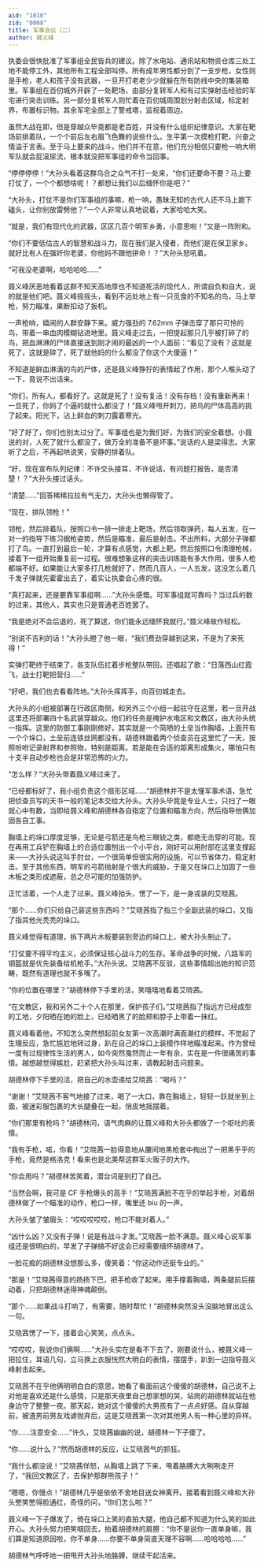 ```yaml
---
aid: "1010"
zid: "0008"
title: 军事会议（二）
author: 聂义峰
---
```


执委会很快批准了军事组全民皆兵的建议。除了水电站、通讯站和物资仓库三处工地不能停工外，其他所有工程全部叫停。所有成年男性都分到了一支步枪，女性则是手枪，老人和孩子没有武器，一旦开打老老少少就躲在所有防线中央的集装箱里。军事组在百仞城外开辟了一处靶场，由部分复转军人和有过实弹射击经验的军宅进行突击训练。另一部分复转军人则忙着在百仞城周围划分射击区域，标定射界，布置标识物。其余军宅全部上了警戒塔，监视着周边。

虽然大战在即，但是穿越众毕竟都是老百姓，并没有什么组织纪律意识。大家在靶场前排着队，一个个前后左右眉飞色舞的说些什么。生平第一次摸枪打靶，兴奋之情溢于言表。至于马上要来的战斗，他们并不在意，他们充分相信只要枪一响大明军队就会屁滚尿流，根本就没把军事组的命令当回事。

“停停停停！”大孙头看着这群乌合之众气不打一处来，“你们还要命不要？马上要打仗了，一个个都想啥呢！？都想让我们以后缅怀你是吧？”

“大孙头，打仗不是你们军事组的事嘛，枪一响，愚昧无知的古代人还不马上跪下磕头，让你别放雷劈他？”一个人非常认真地说着，大家哈哈大笑。

“就是，我们有现代化的武器，区区几百个明军乡勇，小意思啦！”又是一阵附和。

“你们不要低估古人的智慧和战斗力。现在我们是入侵者，而他们是在保卫家乡。就好比有人在强奸你老婆，你他妈不跟他拼命！？”大孙头怒吼着。

“可我没老婆啊，哈哈哈哈……”

聂义峰厌恶地看着这群不知天高地厚也不知道死活的现代人，所谓自负和自大，说的就是他们吧。聂义峰摇摇头，看到不远处地上有一只觅食的不知名的鸟，马上举枪，努力瞄准，果断扣动了扳机。

一声枪响，嬉闹的人群安静下来。威力强劲的 7.62mm 子弹击穿了那只可怜的鸟，带着一串血肉模糊钻进地里。聂义峰走过去，一把提起那只几乎被打碎了的鸟，把血淋淋的尸体直接送到刚才闹的最凶的一个人面前：“看见了没有？这就是死了，这就是碎了，死了就他妈的什么都没了你这个大傻逼！”

不知道是鲜血淋漓的鸟的尸体，还是聂义峰狰狞的表情起了作用，那个人喉头动了一下，竟说不出话来。

“你们，所有人，都看好了。这就是死了！没有复活！没有存档！没有重新再来！一旦死了，你妈了个逼的就什么都没了！”聂义峰甩开刺刀，把鸟的尸体高高的挑了起来。阳光下，沾上鲜血的刺刀露着寒光。

“好了好了，你们也别太过分了。军事组也是为我们好，为我们的安全着想。小聂说的对，人死了就什么都没了，做万全的准备不是坏事。”说话的人是梁得志。大家听了之后，不再起哄说笑，安静的排着队。

“好，现在宣布队列纪律：不许交头接耳，不许说话，有问题打报告，是否清楚！？”大孙头接过话头。

“清楚……”回答稀稀拉拉有气无力，大孙头也懒得管了。

“现在，排队领枪！”

领枪，然后排着队，按照口令一排一排走上靶场，然后领取弹药，每人五发，在一对一的指导下练习据枪姿势，然后是瞄准，最后是射击。不出所料，大部分子弹都打了鸟。一直打到最后一轮，才算有点感觉，大都上靶。然后按照口令清理枪械，接着下一组开始重复前一过程。很难想象这样的突击训练能有多大作用，很多人枪都端不好。如果能让大家多打几枪就好了，然而几百人，一人五发，这没怎么着几千发子弹就先霍霍出去了，着实让执委会心疼的很。

“真打起来，还是要靠军事组啊……”大孙头感慨。可军事组就可靠吗？当过兵的数的过来，其他人，其实也只是普通老百姓罢了。

“我是绝对不会后退的，死了算逑，你们能永远缅怀我就行。”聂义峰故作轻松。

“别说不吉利的话！”大孙头瞪了他一眼，“我们费劲穿越到这来，不是为了来死得！”

实弹打靶终于结束了，各支队伍扛着步枪整队带回，还唱起了歌：“日落西山红霞飞，战士打靶把营归……”

“好吧，我们也去看看阵地。”大孙头挥挥手，向百仞城走去。

大孙头的小组被部署在行政区南侧，和另外三个小组一起驻守在这里，若一旦开战这里还将部署四十名武装穿越众。他们的任务是掩护水电区和文教区，由大孙头统一指挥。这里的防御工事刚刚修好，其实就是一个简陋的土垒当作胸墙，上面开有一个个垛口，土垒前连铁丝网都没有。胡德林跟着两个侦查员在这里忙了一天，按照吩咐记录射界和参照物，特别是距离。若是能在合适的距离形成集火，哪怕只有十支半自动步枪也会是非常恐怖的火力。

“怎么样？”大孙头带着聂义峰过来了。

“已经都标好了，我小组负责这个扇形区域……”胡德林并不是太懂军事术语，急忙把侦查员写的天书一般的笔记本交给大孙头。大孙头毕竟是专业人士，只扫了一眼就心中有数，当即给聂义峰和胡德林各自指定了位置和瞄准方向，然后指导他俩加固各自工事。

胸墙上的垛口厚度足够，无论是弓箭还是鸟枪三眼铳之类，都绝无击穿的可能。现在再用工兵铲在胸墙上的合适位置刨出一个小平台，刚好可以用肘部在这里支撑起来——大孙头说这叫手肘台，一个很简单但很实用的设施，可以节省体力，稳定射击。至于其他东西，明军的弓箭抛射是个很大的威胁，于是又在垛口上加固了一些木板之类形成遮蔽，总之尽可能的加强防护。

正忙活着，一个人走了过来。聂义峰抬头，愣了一下，是一身戎装的艾晓茜。

“那个……你们只给自己装这些东西吗？”艾晓茜指了指三个全副武装的垛口，又指了指其他光秃秃的垛口。

聂义峰觉得有道理，拆下两片木板要装到旁边的垛口上，被大孙头制止了。

“打仗要不得平均主义，必须保证核心战斗力的生存。革命战争的时候，八路军的钢盔就是优先装备给机枪手。”大孙头说。艾晓茜不反驳，这些事情超出她的知识范畴，既然有道理也就不多嘴了。

“你的位置在哪里？”胡德林停下手里的活，笑嘻嘻地看着艾晓茜。

“在文教区，我和另外二十个人在那里，保护孩子们。”艾晓茜指了指远方已经成型的工地，夕阳晒在她的脸上，已经晒黑了的脸颊和脖子上带着一抹红。

聂义峰看着他，不知怎么突然想起前女友第一次高潮时满面潮红的模样，不觉起了生理反应，急忙尴尬地转过身，趴在自己的垛口上装模作样地瞄准起来。作为曾经一度有过规律性生活的男人，如今突然戛然而止一年有余，实在是一件很痛苦的事情。越想越觉得尴尬，赶紧把大孙头叫过来，请教起射击问题来。

胡德林停下手里的活，把自己的水壶递给艾晓茜：“喝吗？”

“谢谢！”艾晓茜不客气地接了过来，喝了一大口，靠在胸墙上，轻轻一跃就坐到上面，被迷彩服包裹的大长腿叠在一起，俏皮地摇摆着。

“你们那里有枪吗？”胡德林问，语气肉麻的让聂义峰和大孙头都做了一个呕吐的表情。

“我有手枪，喏，你看！”艾晓茜一脸得意地从腰间地黑枪套中掏出了一把黑乎乎的手枪，竟然是格洛克！看来也是北美帮这群军火贩子的大作。

“你会用吗？”胡德林苦笑着，潜台词是别打了自己。

“当然会啊，我可是 CF 手枪爆头的高手！”艾晓茜满脸不在乎的举起手枪，对着胡德林做了一个瞄准的动作，枪口一样，嘴里还 biu 的一声。

大孙头皱了皱眉头：“哎哎哎哎哎，枪口不能对着人。”

“凶什么凶？又没有子弹！说是有战斗才发。”艾晓茜一脸不满意。聂义峰心说军事组还是很明白的，早发了子弹搞不好这会已经需要缅怀胡德林了。

一脸花痴的胡德林没想那么多，傻笑着：“你这动作还挺专业的。”

“那是！”艾晓茜得意的扬扬下巴，把手枪收了起来。用手撑着胸墙，两条腿前后摆动着，只把胡德林迷得神魂颠倒。

“那个……如果战斗打响了，有需要，随时帮忙！”胡德林突然没头没脑地冒出这么一句。

艾晓茜愣了一下，接着会心笑笑，点点头。

“哎哎哎，我说你们俩啊……”大孙头实在是看不下去了，刚要说什么，被聂义峰一把拉住，耳语几句，立马换上衣服恍然大明白的表情，摆摆手，趴到一边指导聂义峰射击起来。

艾晓茜不在乎他俩明明白白的意思，她看了看面前这个傻傻的胡德林，自己说不上对他是喜欢还是什么感情，只是那天夜里自己想家想的哭，站岗的胡德林就站在他身边守了整整一夜。那天起，她对这个傻傻的大男孩有了一点点好感。自从穿越前，被渣男前男友戏谑抛弃后，这是艾晓茜第一次对其他男人有一种心里的异样。

“你……注意安全……”许久，艾晓茜幽幽的说，胡德林一下子傻了。

“你……说什么？”然而胡德林的反应，让艾晓茜气的抓狂。

“我什么都没说！”艾晓茜佯怒，从胸墙上跳了下来，甩着胳膊大大咧咧走开了，“我回文教区了，去保护那群熊孩子！”

“嗯嗯，你慢点！”胡德林几乎是依依不舍地目送女神离开。接着看到聂义峰和大孙头憋笑憋得脸通红，奇怪的问，“你们怎么啦？”

聂义峰一下子爆发了，倚在垛口上笑的直拍大腿，他自己都不知道为什么笑的如此开心。大孙头努力把笑咽回去，拍着胡德林的肩膀：“你不是说你一直单身嘛，我们算是知道原因啦，你不单身……你要不单身简直天理不容啊……哈哈哈哈……”

胡德林气呼呼地一把甩开大孙头地胳膊，继续干起活来。
